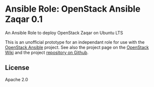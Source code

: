 
# Ansible Role: OpenStack Ansible Zaqar 0.1


An Ansible Role to deploy OpenStack Zaqar on Ubuntu LTS 

This is an unofficial prototype for an independant role for use with the 
[OpenStack Ansible](http://governance.openstack.org/reference/projects/openstackansible.html) 
project. See also the project page on the 
[OpenStack Wiki](https://wiki.openstack.org/wiki/OpenStackAnsible) and the project 
[repository on Github](https://github.com/openstack/openstack-ansible).

## License

Apache 2.0
